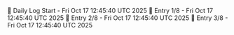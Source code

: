 📅 Daily Log Start - Fri Oct 17 12:45:40 UTC 2025
📌 Entry 1/8 - Fri Oct 17 12:45:40 UTC 2025
📌 Entry 2/8 - Fri Oct 17 12:45:40 UTC 2025
📌 Entry 3/8 - Fri Oct 17 12:45:40 UTC 2025
